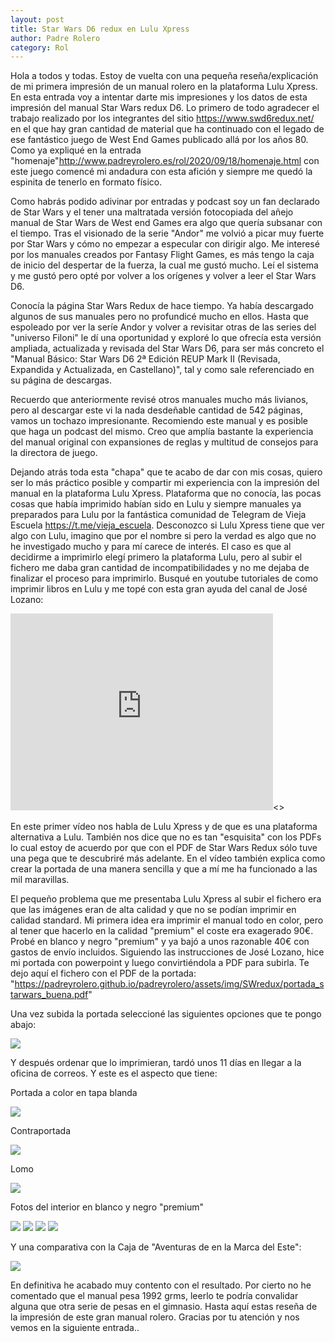 ```yaml
---                                                                     
layout: post                                                                    
title: Star Wars D6 redux en Lulu Xpress 							
author: Padre Rolero                                                            
category: Rol                                                              
---
```


Hola a todos y todas. Estoy de vuelta con una pequeña reseña/explicación de mi primera impresión de un manual rolero en la plataforma Lulu Xpress. En esta entrada voy a intentar darte mis impresiones y los datos de esta impresión del manual Star Wars redux D6. Lo primero de todo agradecer el trabajo realizado por los integrantes del sitio https://www.swd6redux.net/ en el que hay gran cantidad de material que ha continuado con el legado de ese fantástico juego de West End Games publicado allá por los años 80. Como ya expliqué en la entrada "homenaje"<http://www.padreyrolero.es/rol/2020/09/18/homenaje.html> con este juego comencé mi andadura con esta afición y siempre me quedó la espinita de tenerlo en formato físico. 

Como habrás podido adivinar por entradas y podcast soy un fan declarado de Star Wars y el tener una maltratada versión fotocopiada del añejo manual de Star Wars de West end Games era algo que quería subsanar con el tiempo. Tras el visionado de la serie "Andor" me volvió a picar muy fuerte por Star Wars y cómo no empezar a especular con dirigir algo. Me interesé por los manuales creados por Fantasy Flight Games, es más tengo la caja de inicio del despertar de la fuerza, la cual me gustó mucho. Leí el sistema y me gustó pero opté por volver a los orígenes y volver a leer el Star Wars D6. 

Conocía la página Star Wars Redux de hace tiempo. Ya había descargado algunos de sus manuales pero no profundicé mucho en ellos. Hasta que espoleado por ver la seríe Andor y volver a revisitar otras de las series del "universo Filoni" le dí una oportunidad y exploré lo que ofrecía esta versión ampliada, actualizada y revisada del Star Wars D6, para ser más concreto el "Manual Básico: Star Wars D6 2ª Edición REUP Mark II (Revisada, Expandida y Actualizada, en Castellano)", tal y como sale referenciado en su página de descargas. 

Recuerdo que anteriormente revisé otros manuales mucho más livianos, pero al descargar este vi la nada desdeñable cantidad de 542 páginas, vamos un tochazo impresionante. Recomiendo este manual y es posible que haga un podcast del mismo. Creo que amplía bastante la experiencia del manual original con expansiones de reglas y multitud de consejos para la directora de juego. 

Dejando atrás toda esta "chapa" que te acabo de dar con mis cosas, quiero ser lo más práctico posible y compartir mi experiencia con la impresión del manual en la plataforma Lulu Xpress. Plataforma que no conocía, las pocas cosas que había imprimido habían sido en Lulu y siempre manuales ya preparados para Lulu por la fantástica comunidad de Telegram de Vieja Escuela <https://t.me/vieja_escuela>. Desconozco si Lulu Xpress tiene que ver algo con Lulu, imagino que por el nombre si pero la verdad es algo que no he investigado mucho y para mí carece de interés. El caso es que al decidirme a imprimirlo elegí primero la plataforma Lulu, pero al subir el fichero me daba gran cantidad de incompatibilidades y no me dejaba de finalizar el proceso para imprimirlo. Busqué en youtube tutoriales de como imprimir libros en Lulu y me topé con esta gran ayuda del canal de José Lozano: 

<iframe width="420" height="315" src="https://www.youtube.com/watch?v=1cl293QZhNg" frameborder="0" allowfullscreen> </iframe><> 

En este primer vídeo nos habla de Lulu Xpress y de que es una plataforma alternativa a Lulu. También nos dice que no es tan "esquisita" con los PDFs lo cual estoy de acuerdo por que con el PDF de Star Wars Redux sólo tuve una pega que te descubriré más adelante. En el vídeo también explica como crear la portada de una manera sencilla y que a mí me ha funcionado a las mil maravillas. 

El pequeño problema que me presentaba Lulu Xpress al subir el fichero era que las imágenes eran de alta calidad y que no se podían imprimir en calidad standard. Mi primera idea era imprimir el manual todo en color, pero al tener que hacerlo en la calidad "premium" el coste era exagerado 90€. Probé en blanco y negro "premium" y ya bajó a unos razonable 40€ con gastos de envío incluidos. Siguiendo las instrucciones de José Lozano, hice mi portada con powerpoint y luego convirtiéndola a PDF para subirla. Te dejo aquí el fichero con el PDF de la portada: "https://padreyrolero.github.io/padreyrolero/assets/img/SWredux/portada_starwars_buena.pdf"

Una vez subida la portada seleccioné las siguientes opciones que te pongo abajo:

<img src="https://github.com/padreyrolero/padreyrolero/blob/9fc92d0d4d5f6ce666e81c46082af4af4a0029d6/assets/img/SWredux/caracteristicas.PNG">

Y después ordenar que lo imprimieran, tardó unos 11 días en llegar a la oficina de correos. Y este es el aspecto que tiene:

Portada a color en tapa blanda

<img src="https://github.com/padreyrolero/padreyrolero/blob/9fc92d0d4d5f6ce666e81c46082af4af4a0029d6/assets/img/SWredux/portada.jpg">

Contraportada

<img src="https://github.com/padreyrolero/padreyrolero/blob/9fc92d0d4d5f6ce666e81c46082af4af4a0029d6/assets/img/SWredux/contraportada.jpg">

Lomo

<img src="https://github.com/padreyrolero/padreyrolero/blob/9fc92d0d4d5f6ce666e81c46082af4af4a0029d6/assets/img/SWredux/lomo.jpg">

Fotos del interior en blanco y negro "premium"

<img src="https://github.com/padreyrolero/padreyrolero/blob/9fc92d0d4d5f6ce666e81c46082af4af4a0029d6/assets/img/SWredux/interior1.jpg"> <img src="https://github.com/padreyrolero/padreyrolero/blob/9fc92d0d4d5f6ce666e81c46082af4af4a0029d6/assets/img/SWredux/interior2.jpg"> <img src="https://github.com/padreyrolero/padreyrolero/blob/9fc92d0d4d5f6ce666e81c46082af4af4a0029d6/assets/img/SWredux/interior3.jpg"> <img src="https://github.com/padreyrolero/padreyrolero/blob/9fc92d0d4d5f6ce666e81c46082af4af4a0029d6/assets/img/SWredux/interior4.jpg">

Y una comparativa con la Caja de "Aventuras de en la Marca del Este":

<img src="https://github.com/padreyrolero/padreyrolero/blob/9fc92d0d4d5f6ce666e81c46082af4af4a0029d6/assets/img/SWredux/comparativa.jpg">

En definitiva he acabado muy contento con el resultado. Por cierto no he comentado que el manual pesa 1992 grms, leerlo te podría convalidar alguna que otra serie de pesas en el gimnasio. Hasta aquí estas reseña de la impresión de este gran manual rolero. Gracias por tu atención y nos vemos en la siguiente entrada..


